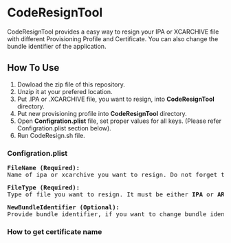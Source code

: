 # CodeResignTool

CodeResignTool provides a easy way to resign your IPA or XCARCHIVE file with different Provisioning Profile and Certificate. You can also change the bundle identifier of the application.

## How To Use

1. Dowload the zip file of this repository.
2. Unzip it at your prefered location.
3. Put .IPA or .XCARCHIVE file, you want to resign, into <b>CodeResignTool</b> directory.
4. Put new provisioning profile into <b>CodeResignTool</b> directory.
5. Open <b>Configration.plist</b> file, set proper values for all keys. (Please refer Configration.plist section below).
6. Run CodeResign.sh file.

### Configration.plist
<PRE>
<b>FileName (Required):</b> 
Name of ipa or xcarchive you want to resign. Do not forget to put this file into <b>CodeResignTool</b> directory.
</PRE>

<PRE>
<b>FileType (Required):</b> 
Type of file you want to resign. It must be either <b>IPA</b> or <b>ARCHIVE</b>.
</PRE>

<PRE>
<b>NewBundleIdentifier (Optional):</b>
Provide bundle identifier, if you want to change bundle identifier of your app.
</PRE>





### How to get certificate name

